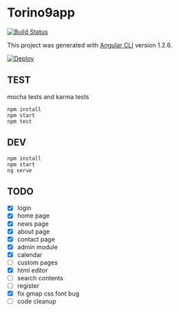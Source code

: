 # Torino9app

[![Build Status](https://travis-ci.org/taliento/torino9.svg?branch=master)](https://travis-ci.org/taliento/torino9)

This project was generated with [Angular CLI](https://github.com/angular/angular-cli) version 1.2.6.

[![Deploy](https://www.herokucdn.com/deploy/button.svg)](https://heroku.com/deploy)


## TEST

mocha tests and karma tests

```
npm install
npm start
npm test
```

## DEV

```
npm install
npm start
ng serve
```

## TODO

- [x] login
- [x] home page
- [x] news page
- [x] about page
- [x] contact page
- [x] admin module
- [x] calendar
- [ ] custom pages
- [x] html editor
- [ ] search contents
- [ ] register
- [x] fix gmap css font bug
- [ ] code cleanup
